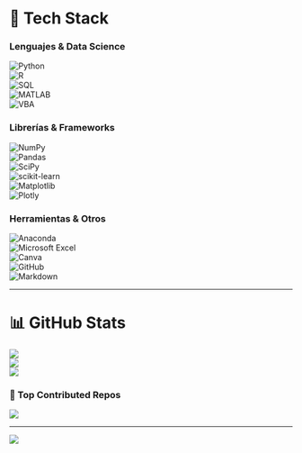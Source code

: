 # 🚀 Tech Stack  

### Lenguajes & Data Science  
![Python](https://img.shields.io/badge/Python-3776AB?style=for-the-badge&logo=python&logoColor=white)  
![R](https://img.shields.io/badge/R-%23276DC3.svg?style=for-the-badge&logo=r&logoColor=white)  
![SQL](https://img.shields.io/badge/SQL-4479A1?style=for-the-badge&logo=postgresql&logoColor=white)  
![MATLAB](https://img.shields.io/badge/MATLAB-0076A8?style=for-the-badge&logo=mathworks&logoColor=white)  
![VBA](https://img.shields.io/badge/VBA-239120?style=for-the-badge&logo=microsoft-visual-basic&logoColor=white)  

### Librerías & Frameworks  
![NumPy](https://img.shields.io/badge/Numpy-013243?style=for-the-badge&logo=numpy&logoColor=white)  
![Pandas](https://img.shields.io/badge/Pandas-150458?style=for-the-badge&logo=pandas&logoColor=white)  
![SciPy](https://img.shields.io/badge/SciPy-0C55A5?style=for-the-badge&logo=scipy&logoColor=white)  
![scikit-learn](https://img.shields.io/badge/Scikit--Learn-F7931E?style=for-the-badge&logo=scikit-learn&logoColor=white)  
![Matplotlib](https://img.shields.io/badge/Matplotlib-ffffff?style=for-the-badge&logo=Matplotlib&logoColor=black)  
![Plotly](https://img.shields.io/badge/Plotly-3F4F75?style=for-the-badge&logo=plotly&logoColor=white)  

### Herramientas & Otros  
![Anaconda](https://img.shields.io/badge/Anaconda-44A833?style=for-the-badge&logo=anaconda&logoColor=white)  
![Microsoft Excel](https://img.shields.io/badge/Excel-217346?style=for-the-badge&logo=microsoft-excel&logoColor=white)  
![Canva](https://img.shields.io/badge/Canva-00C4CC?style=for-the-badge&logo=Canva&logoColor=white)  
![GitHub](https://img.shields.io/badge/GitHub-121011?style=for-the-badge&logo=github&logoColor=white)  
![Markdown](https://img.shields.io/badge/Markdown-000000?style=for-the-badge&logo=markdown&logoColor=white)  

---

# 📊 GitHub Stats  

![](https://github-readme-stats.vercel.app/api?username=AnaSofiaHinojosa&theme=dracula&hide_border=false&include_all_commits=true&count_private=true)  
![](https://nirzak-streak-stats.vercel.app/?user=AnaSofiaHinojosa&theme=dracula&hide_border=false)  
![](https://github-readme-stats.vercel.app/api/top-langs/?username=AnaSofiaHinojosa&theme=dracula&hide_border=false&include_all_commits=true&count_private=true&layout=compact)  

### 🌟 Top Contributed Repos  
![](https://github-contributor-stats.vercel.app/api?username=AnaSofiaHinojosa&limit=5&theme=dracula&combine_all_yearly_contributions=true)  

---

[![](https://visitcount.itsvg.in/api?id=AnaSofiaHinojosa&icon=2&color=6)](https://visitcount.itsvg.in)


<!-- Proudly created with GPRM ( https://gprm.itsvg.in ) -->
